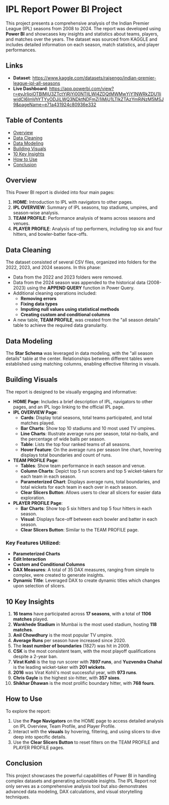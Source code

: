 # IPL Report Power BI Project

This project presents a comprehensive analysis of the Indian Premier League (IPL) seasons from 2008 to 2024. The report was developed using **Power BI** and showcases key insights and statistics about teams, players, and matches over the years. The dataset was sourced from KAGGLE and includes detailed information on each season, match statistics, and player performances.

## Links
- **Dataset**: https://www.kaggle.com/datasets/rajsengo/indian-premier-league-ipl-all-seasons
- **Live Dashboard**: https://app.powerbi.com/view?r=eyJrIjoiOTBlMjU3ZTctYjRjYi00NTllLWI4ZDQtMWMwYjY1NWRkZDU1IiwidCI6ImVhYTYyODJiLWQ3NDktNDFmZi1iMjU1LTlkZTAzYmRjNzM5MSJ9&pageName=e71a431924c80936e332
  
## Table of Contents
- [Overview](#overview)
- [Data Cleaning](#data-cleaning)
- [Data Modeling](#data-modeling)
- [Building Visuals](#building-visuals)
- [10 Key Insights](#10-key-insights)
- [How to Use](#how-to-use)
- [Conclusion](#conclusion)

## Overview
This Power BI report is divided into four main pages:
1. **HOME**: Introduction to IPL with navigators to other pages.
2. **IPL OVERVIEW**: Summary of IPL seasons, top stadiums, umpires, and season-wise analysis.
3. **TEAM PROFILE**: Performance analysis of teams across seasons and venues.
4. **PLAYER PROFILE**: Analysis of top performers, including top six and four hitters, and bowler-batter face-offs.

## Data Cleaning
The dataset consisted of several CSV files, organized into folders for the 2022, 2023, and 2024 seasons. In this phase:
- Data from the 2022 and 2023 folders were removed.
- Data from the 2024 season was appended to the historical data (2008-2023) using the **APPEND QUERY** function in Power Query.
- Additional cleaning operations included:
  - **Removing errors**
  - **Fixing data types**
  - **Imputing null values using statistical methods**
  - **Creating custom and conditional columns**
- A new table, **TEAM PROFILE**, was created from the "all season details" table to achieve the required data granularity.

## Data Modeling
The **Star Schema** was leveraged in data modeling, with the "all season details" table at the center. Relationships between different tables were established using matching columns, enabling effective filtering in visuals.

## Building Visuals
The report is designed to be visually engaging and informative:
- **HOME Page**: Includes a brief description of IPL, navigators to other pages, and an IPL logo linking to the official IPL page.
- **IPL OVERVIEW Page**:
  - **Cards**: Display total seasons, total teams participated, and total matches played.
  - **Bar Charts**: Show top 10 stadiums and 10 most used TV umpires.
  - **Line Charts**: Illustrate average runs per season, total no-balls, and the percentage of wide balls per season.
  - **Table**: Lists the top four ranked teams of all seasons.
  - **Hover Feature**: On the average runs per season line chart, hovering displays total boundaries and count of runs.
- **TEAM PROFILE Page**:
  - **Tables**: Show team performance in each season and venue.
  - **Column Charts**: Depict top 5 run scorers and top 5 wicket-takers for each team in each season.
  - **Parameterized Chart**: Displays average runs, total boundaries, and total wickets for each team in each over in each season.
  - **Clear Slicers Button**: Allows users to clear all slicers for easier data exploration.
- **PLAYER PROFILE Page**:
  - **Bar Charts**: Show top 5 six hitters and top 5 four hitters in each season.
  - **Visual**: Displays face-off between each bowler and batter in each season.
  - **Clear Slicers Button**: Similar to the TEAM PROFILE page.

### Key Features Utilized:
- **Parameterized Charts**
- **Edit Interaction**
- **Custom and Conditional Columns**
- **DAX Measures**: A total of 35 DAX measures, ranging from simple to complex, were created to generate insights.
- **Dynamic Title**: Leveraged DAX to create dynamic titles which changes upon selection of slicers.

## 10 Key Insights
1. **16 teams** have participated across **17 seasons**, with a total of **1106 matches** played.
2. **Wankhede Stadium** in Mumbai is the most used stadium, hosting **118 matches**.
3. **Anil Chowdhury** is the most popular TV umpire.
4. **Average Runs** per season have increased since 2020.
5. The **least number of boundaries** (1827) was hit in 2009.
6. **CSK** is the most consistent team, with the most playoff qualifications despite a 2-year ban.
7. **Virat Kohli** is the top run scorer with **7897 runs**, and **Yuzvendra Chahal** is the leading wicket-taker with **201 wickets**.
8. **2016** was Virat Kohli's most successful year, with **973 runs**.
9. **Chris Gayle** is the highest six-hitter, with **357 sixes**.
10. **Shikhar Dhawan** is the most prolific boundary hitter, with **768 fours**.


## How to Use
To explore the report:
1. Use the **Page Navigators** on the HOME page to access detailed analysis on IPL Overview, Team Profile, and Player Profile.
2. Interact with the **visuals** by hovering, filtering, and using slicers to dive deep into specific details.
3. Use the **Clear Slicers Button** to reset filters on the TEAM PROFILE and PLAYER PROFILE pages.

## Conclusion
This project showcases the powerful capabilities of Power BI in handling complex datasets and generating actionable insights. The IPL Report not only serves as a comprehensive analysis tool but also demonstrates advanced data modeling, DAX calculations, and visual storytelling techniques.
